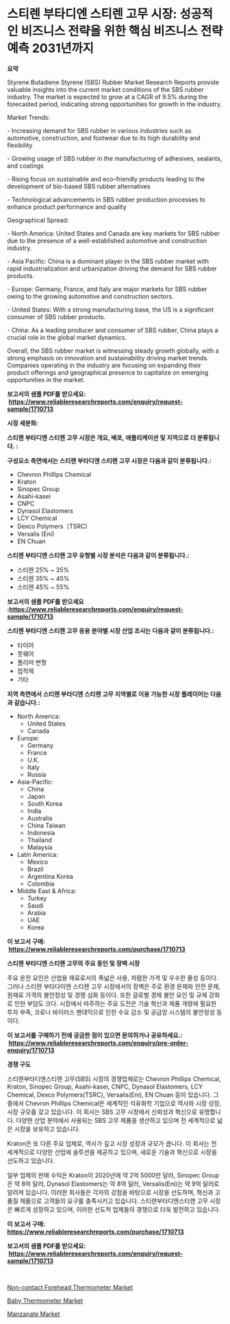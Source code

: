 <p><h1>스티렌 부타디엔 스티렌 고무 시장: 성공적인 비즈니스 전략을 위한 핵심 비즈니스 전략 예측 2031년까지</h1></p><p><strong>요약</strong></p>
<p><p>Styrene Butadiene Styrene (SBS) Rubber Market Research Reports provide valuable insights into the current market conditions of the SBS rubber industry. The market is expected to grow at a CAGR of 9.5% during the forecasted period, indicating strong opportunities for growth in the industry.</p><p>Market Trends:</p><p>- Increasing demand for SBS rubber in various industries such as automotive, construction, and footwear due to its high durability and flexibility</p><p>- Growing usage of SBS rubber in the manufacturing of adhesives, sealants, and coatings</p><p>- Rising focus on sustainable and eco-friendly products leading to the development of bio-based SBS rubber alternatives</p><p>- Technological advancements in SBS rubber production processes to enhance product performance and quality</p><p>Geographical Spread:</p><p>- North America: United States and Canada are key markets for SBS rubber due to the presence of a well-established automotive and construction industry.</p><p>- Asia Pacific: China is a dominant player in the SBS rubber market with rapid industrialization and urbanization driving the demand for SBS rubber products.</p><p>- Europe: Germany, France, and Italy are major markets for SBS rubber owing to the growing automotive and construction sectors.</p><p>- United States: With a strong manufacturing base, the US is a significant consumer of SBS rubber products.</p><p>- China: As a leading producer and consumer of SBS rubber, China plays a crucial role in the global market dynamics.</p><p>Overall, the SBS rubber market is witnessing steady growth globally, with a strong emphasis on innovation and sustainability driving market trends. Companies operating in the industry are focusing on expanding their product offerings and geographical presence to capitalize on emerging opportunities in the market.</p></p>
<p><strong>보고서의 샘플 PDF를 받으세요: &nbsp;<a href="https://www.reliableresearchreports.com/enquiry/request-sample/1710713">https://www.reliableresearchreports.com/enquiry/request-sample/1710713</a></strong></p>
<p><strong>시장 세분화:</strong></p>
<p><strong> 스티렌 부타디엔 스티렌 고무 시장은 개요, 배포, 애플리케이션 및 지역으로 더 분류됩니다. :</strong></p>
<p><strong>구성요소 측면에서는 스티렌 부타디엔 스티렌 고무 시장은 다음과 같이 분류됩니다.:</strong></p>
<p><ul><li>Chevron Phillips Chemical</li><li>Kraton</li><li>Sinopec Group</li><li>Asahi-kasei</li><li>CNPC</li><li>Dynasol Elastomers</li><li>LCY Chemical</li><li>Dexco Polymers（TSRC)</li><li>Versalis (Eni)</li><li>EN Chuan</li></ul></p>
<p><strong> 스티렌 부타디엔 스티렌 고무 유형별 시장 분석은 다음과 같이 분류됩니다.:</strong></p>
<p><ul><li>스티렌 25% ~ 35%</li><li>스티렌 35% ~ 45%</li><li>스티렌 45% ~ 55%</li></ul></p>
<p><strong>보고서의 샘플 PDF를 받으세요 :<a href="https://www.reliableresearchreports.com/enquiry/request-sample/1710713">https://www.reliableresearchreports.com/enquiry/request-sample/1710713</a></strong></p>
<p><strong> 스티렌 부타디엔 스티렌 고무 응용 분야별 시장 산업 조사는 다음과 같이 분류됩니다.:</strong></p>
<p><ul><li>타이어</li><li>풋웨어</li><li>폴리머 변형</li><li>접착제</li><li>기타</li></ul></p>
<p><strong>지역 측면에서 스티렌 부타디엔 스티렌 고무 지역별로 이용 가능한 시장 플레이어는 다음과 같습니다.:</strong></p>
<p><ul>
    <li>
        North America:
        <ul>
            <li>United States</li>
            <li>Canada</li>
        </ul>
    </li>
    <li>
        Europe:
        <ul>
            <li>Germany</li>
            <li>France</li>
            <li>U.K.</li>
            <li>Italy</li>
            <li>Russia</li>
        </ul>
    </li>
    <li>
        Asia-Pacific:
        <ul>
            <li>China</li>
            <li>Japan</li>
            <li>South Korea</li>
            <li>India</li>
            <li>Australia</li>
            <li>China Taiwan</li>
            <li>Indonesia</li>
            <li>Thailand</li>
            <li>Malaysia</li>
        </ul>
    </li>
    <li>
        Latin America:
        <ul>
            <li>Mexico</li>
            <li>Brazil</li>
            <li>Argentina Korea</li>
            <li>Colombia</li>
        </ul>
    </li>
    <li>
        Middle East & Africa:
        <ul>
            <li>Turkey</li>
            <li>Saudi</li>
            <li>Arabia</li>
            <li>UAE</li>
            <li>Korea</li>
        </ul>
    </li>
    </ul></p>
<p><strong>이 보고서 구매: &nbsp;<a href="https://www.reliableresearchreports.com/purchase/1710713">https://www.reliableresearchreports.com/purchase/1710713</a></strong></p>
<p><strong>스티렌 부타디엔 스티렌 고무의 주요 동인 및 장벽 시장</strong></p>
<p><p>주요 운전 요인은 산업용 재료로서의 폭넓은 사용, 저렴한 가격 및 우수한 물성 등이다. 그러나 스티렌 부타다이엔 스티렌 고무 시장에서의 장벽은 주로 환경 문제와 안전 문제, 원재료 가격의 불안정성 및 경쟁 심화 등이다. 또한 글로벌 경제 불안 요인 및 규제 강화로 인한 부담도 크다. 시장에서 마주하는 주요 도전은 기술 혁신과 제품 개량에 필요한 투자 부족, 코로나 바이러스 팬데믹으로 인한 수요 감소 및 공급망 시스템의 불안정성 등이다.</p></p>
<p><strong>이 보고서를 구매하기 전에 궁금한 점이 있으면 문의하거나 공유하세요.: &nbsp;<a href="https://www.reliableresearchreports.com/enquiry/pre-order-enquiry/1710713">https://www.reliableresearchreports.com/enquiry/pre-order-enquiry/1710713</a></strong></p>
<p><strong>경쟁 구도</strong></p>
<p><p>스티렌부타디엔스티렌 고무(SBS) 시장의 경쟁업체로는 Chevron Phillips Chemical, Kraton, Sinopec Group, Asahi-kasei, CNPC, Dynasol Elastomers, LCY Chemical, Dexco Polymers(TSRC), Versalis(Eni), EN Chuan 등이 있습니다. 그 중에서 Chevron Phillips Chemical은 세계적인 석유화학 기업으로 역사와 시장 성장, 시장 규모를 갖고 있습니다. 이 회사는 SBS 고무 시장에서 신뢰성과 혁신으로 유명합니다. 다양한 산업 분야에서 사용되는 SBS 고무 제품을 생산하고 있으며 전 세계적으로 넓은 시장을 보유하고 있습니다. </p><p>Kraton은 또 다른 주요 업체로, 역사가 깊고 시장 성장과 규모가 큽니다. 이 회사는 전 세계적으로 다양한 산업에 솔루션을 제공하고 있으며, 새로운 기술과 혁신으로 시장을 선도하고 있습니다.</p><p>일부 업체의 판매 수익은 Kraton이 2020년에 약 2억 5000만 달러, Sinopec Group은 약 8억 달러, Dynasol Elastomers는 약 8억 달러, Versalis(Eni)는 약 9억 달러로 알려져 있습니다. 이러한 회사들은 각자의 강점을 바탕으로 시장을 선도하며, 혁신과 고품질 제품으로 고객들의 요구를 충족시키고 있습니다. 스티렌부타디엔스티렌 고무 시장은 빠르게 성장하고 있으며, 이러한 선도적 업체들의 경쟁으로 더욱 발전하고 있습니다.</p></p>
<p><strong>이 보고서 구매: &nbsp; <a href="https://www.reliableresearchreports.com/purchase/1710713">https://www.reliableresearchreports.com/purchase/1710713</a></strong></p>
<p><strong>보고서의 샘플 PDF를 받으세요: &nbsp;<a href="https://www.reliableresearchreports.com/enquiry/request-sample/1710713">https://www.reliableresearchreports.com/enquiry/request-sample/1710713</a></strong><strong></strong></p>
<p>&nbsp;</p>
<p><p><a href="https://view.publitas.com/reportprime-1/non-contact-forehead-thermometer-market-research-report-the-key-to-successful-business-strategy-forecasted-for-period-from-2023-2030/">Non-contact Forehead Thermometer Market</a></p><p><a href="https://view.publitas.com/reportprime-1/baby-thermometer-market-research-report-reveals-the-latest-trends-and-opportunities-of-this-market-for-period-from-2023-2030/">Baby Thermometer Market</a></p><p><a href="https://github.com/Hazelklievgspy6vdcsmu106w/Market-Research-Report-List-1/blob/main/manzanate-market.md">Manzanate Market</a></p></p>